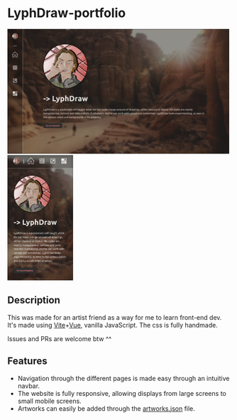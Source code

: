 # LyphDraw-portfolio

<p float="left">
    <img alt="Demo" src="./ignore/Home.png" width="500" />
    <img alt="Demo2" src="./ignore/Home-mobile.png" width="148" />
</p>

## Description
This was made for an artist friend as a way for me to learn front-end dev.   
It's made using [Vite](https://vitejs.dev/)+[Vue](https://vuejs.org/), vanilla JavaScript. The css is fully handmade.

Issues and PRs are welcome btw ^^

## Features
- Navigation through the different pages is made easy through an intuitive navbar.
- The website is fully responsive, allowing displays from large screens to small mobile screens.
- Artworks can easily be added through the [artworks.json](./src/assets/artworks.json) file.

